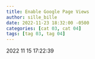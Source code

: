 ```yaml
---
title: Enable Google Page Views
author: sille_bille
date: 2022-11-23 18:32:00 -0500
categories: [cat 03, cat 04]
tags: [tag 03, tag 04]
---
```



2022 11 15 17:22:39








